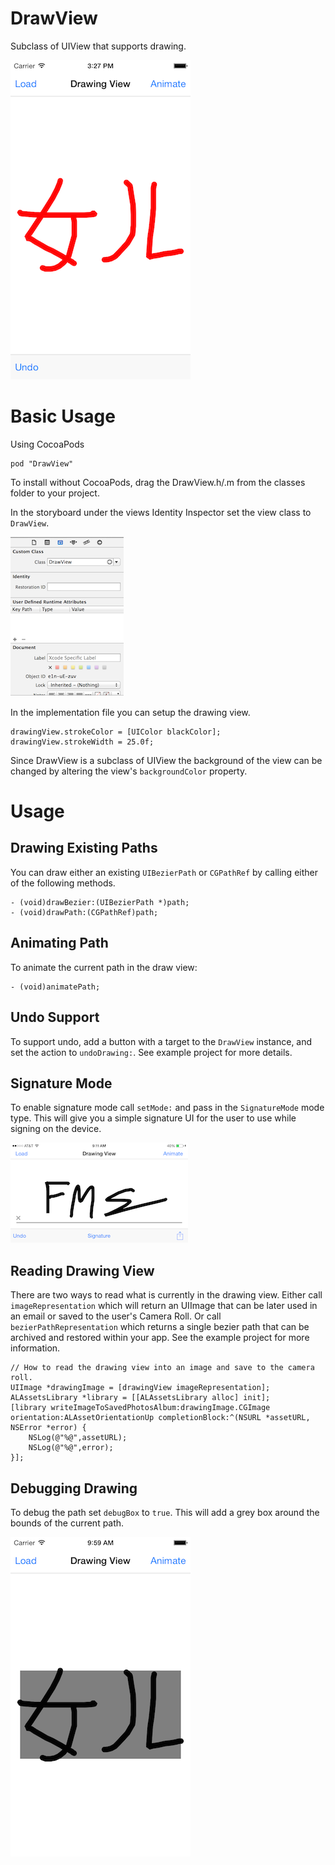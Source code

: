 # DrawView
Subclass of UIView that supports drawing.

![](readmeassets/screen_shot_3.png)

# Basic Usage
Using CocoaPods

    pod "DrawView"

To install without CocoaPods, drag the DrawView.h/.m from the classes folder to your project.

In the storyboard under the views Identity Inspector set the view class to ```DrawView```. 

![](readmeassets/screen_shot_1.png)

In the implementation file you can setup the drawing view. 

    drawingView.strokeColor = [UIColor blackColor];
    drawingView.strokeWidth = 25.0f;
	
Since DrawView is a subclass of UIView the background of the view can be changed by altering the view's ```backgroundColor``` property.

# Usage
## Drawing Existing Paths
You can draw either an existing ```UIBezierPath``` or ```CGPathRef``` by calling either of the following methods.

    - (void)drawBezier:(UIBezierPath *)path;
    - (void)drawPath:(CGPathRef)path;

## Animating Path
To animate the current path in the draw view:
	
    - (void)animatePath;

## Undo Support
To support undo, add a button with a target to the ```DrawView``` instance, and set the action to ```undoDrawing:```. See example project for more details.

## Signature Mode
To enable signature mode call ```setMode:``` and pass in the ```SignatureMode``` mode type. This will give you a simple signature UI for the user to use while signing on the device.

![](readmeassets/screen_shot_4.png)

## Reading Drawing View
There are two ways to read what is currently in the drawing view. Either call ```imageRepresentation``` which will return an UIImage that can be later used in an email or saved to the user's Camera Roll. Or call ```bezierPathRepresentation``` which returns a single bezier path that can be archived and restored within your app. See the example project for more information.

    // How to read the drawing view into an image and save to the camera roll.
    UIImage *drawingImage = [drawingView imageRepresentation];
    ALAssetsLibrary *library = [[ALAssetsLibrary alloc] init];
    [library writeImageToSavedPhotosAlbum:drawingImage.CGImage orientation:ALAssetOrientationUp completionBlock:^(NSURL *assetURL, NSError *error) {
        NSLog(@"%@",assetURL);
        NSLog(@"%@",error);
    }];

## Debugging Drawing
To debug the path set ```debugBox``` to ```true```. This will add a grey box around the bounds of the current path.

![](readmeassets/screen_shot_2.png)
